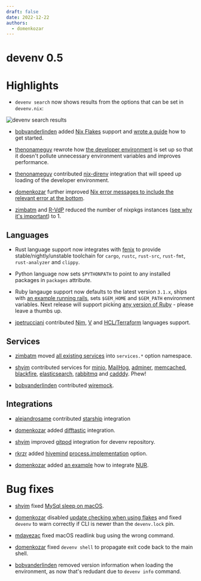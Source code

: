 ```yaml
---
draft: false 
date: 2022-12-22
authors:
  - domenkozar
---
```


# devenv 0.5

# Highlights

- ``devenv search`` now shows results from the options that can be set in `devenv.nix`:

![devenv search results](https://user-images.githubusercontent.com/126339/208920765-69044213-8977-4bb1-bd40-22cc00104ae4.png)

- [bobvanderlinden](https://github.com/bobvanderlinden/) added [Nix Flakes](https://www.tweag.io/blog/2020-05-25-flakes/) support and [wrote a guide](https://devenv.sh/guides/using-with-flakes/) how to get started.

- [thenonameguy](https://github.com/thenonameguy) rewrote how [the developer environment](https://github.com/cachix/devenv/pull/191
) is set up so that it doesn't pollute unnecessary environment variables and improves performance.

- [thenonameguy](https://github.com/thenonameguy) contributed [nix-direnv](https://github.com/nix-community/nix-direnv) integration that will speed up loading of the developer environment.

- [domenkozar](https://github.com/domenkozar) further improved [Nix error messages to include the relevant error at the bottom](https://github.com/NixOS/nix/pull/7494).

- [zimbatm](https://github.com/zimbatm) and [R-VdP](https://github.com/R-VdP) reduced the number of nixpkgs instances ([see why it's important](https://zimbatm.com/notes/1000-instances-of-nixpkgs)) to 1.

## Languages

- Rust language support now integrates with [fenix](https://github.com/nix-community/fenix) to provide stable/nightly/unstable toolchain for `cargo`, `rustc`, `rust-src`, `rust-fmt`, `rust-analyzer` and `clippy`.

- Python language now sets `$PYTHONPATH` to point to any installed packages in `packages` attribute.

- Ruby langauge support now defaults to the latest version `3.1.x`, ships with [an example running rails](https://github.com/cachix/devenv/blob/main/examples/ruby/devenv.nix), sets `$GEM_HOME` and `$GEM_PATH` environment variables. Next release will support picking [any version of Ruby](https://github.com/cachix/devenv/issues/220) - please leave a thumbs up.

- [jpetrucciani](https://github.com/jpetrucciani) contributed [Nim](https://nim-lang.org/), [V](https://vlang.io/) and [HCL/Terraform](https://github.com/hashicorp/hcl) languages support.  

## Services

- [zimbatm](https://github.com/zimbatm) moved [all existing services](https://github.com/cachix/devenv/pull/200) into `services.*` option namespace.

- [shyim](https://github.com/shyim) contributed services for [minio](https://min.io/), [MailHog](https://github.com/mailhog/MailHog), [adminer](https://www.adminer.org/), [memcached](https://memcached.org/), [blackfire](https://www.blackfire.io/), [elasticsearch](https://www.elastic.co/), [rabbitmq](https://www.rabbitmq.com/) and [cadddy](https://caddyserver.com/). Phew!

- [bobvanderlinden](https://github.com/bobvanderlinden/) contributed [wiremock](https://wiremock.org/).

##  Integrations 

- [alejandrosame](https://github.com/alejandrosame) contributed [starship](https://starship.rs/) integration

- [domenkozar](https://github.com) added [difftastic](https://github.com/Wilfred/difftastic) integration.

- [shyim](https://github.com/shyim) improved [gitpod](https://www.gitpod.io/) integration for devenv repository.

- [rkrzr](https://github.com/rkrzr
) added [hivemind](https://github.com/DarthSim/hivemind) [process.implementation](https://devenv.sh/reference/options/#installation) option.

- [domenkozar](https://github.com/domenkozar) added [an example](https://github.com/cachix/devenv/tree/main/examples/nur) how to integrate [NUR](https://nur.nix-community.org/).

# Bug fixes

- [shyim](https://github.com/shyim) fixed [MySql sleep on macOS](https://github.com/cachix/devenv/pull/226).

- [domenkozar](https://github.com/domenkozar) disabled [update checking when using flakes](https://github.com/cachix/devenv/pull/208) and fixed `devenv` to warn correctly if CLI is newer than the `devenv.lock` pin.

- [mdavezac](https://github.com/mdavezac) fixed macOS readlink bug using the wrong command.

- [domenkozar](https://github.com/domenkozar) fixed `devenv shell` to propagate exit code back to the main shell.

- [bobvanderlinden](https://github.com/bobvanderlinden/) removed version information when loading the environment, as now that's redudant due to `devenv info` command.
